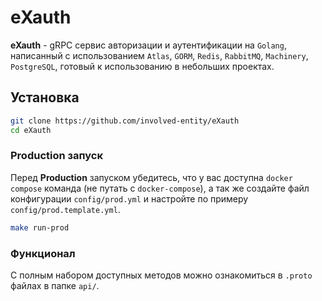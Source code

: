 # eXauth
__eXauth__ - gRPC сервис авторизации и аутентификации на `Golang`, написанный с использованием `Atlas`, `GORM`, `Redis`, `RabbitMQ`, `Machinery`, `PostgreSQL`, готовый к использованию в небольших проектах.

## Установка
```bash
git clone https://github.com/involved-entity/eXauth
cd eXauth
```

### Production запуск
Перед __Production__ запуском убедитесь, что у вас доступна `docker compose` команда (не путать с `docker-compose`), а так же создайте файл конфигурации `config/prod.yml` и настройте по примеру `config/prod.template.yml`.

```bash
make run-prod
```

### Функционал
С полным набором доступных методов можно ознакомиться в `.proto` файлах в папке `api/`. 

